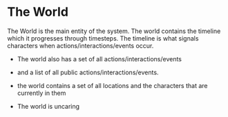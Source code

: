 # The World

The World is the main entity of the system. The world contains the timeline which it progresses through timesteps.
The timeline is what signals characters when actions/interactions/events occur.

* The world also has a set of all actions/interactions/events
* and a list of all public actions/interactions/events.

* the world contains a set of all locations and the characters that are currently in them

* The world is uncaring 

